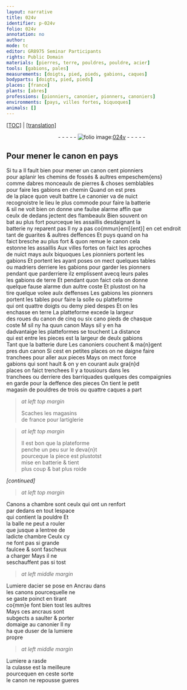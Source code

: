 ```yaml
---
layout: narrative
title: 024v
identifier: p-024v
folio: 024v
annotation: no
author:
mode: tc
editor: GR8975 Seminar Participants
rights: Public Domain
materials: [pierres, terre, pouldres, pouldre, acier]
tools: [gabions, pales]
measurements: [doigts, pied, pieds, gabions, caques]
bodyparts: [doigts, pied, pieds]
places: [france]
plants: [abres]
professions: [pionniers, canonier, pionners, canoniers]
environments: [pays, villes fortes, biquoques]
animals: []
---
```


<p><a href="{{ site.baseurl }}/diplomatic/" target="_blank">[TOC]</a> | <a href="{{ site.baseurl }}/texts/p-024v_tl/">[translation]</a></p><div class="folio" align="center">- - - - - <a href="http://gallica.bnf.fr/ark:/12148/btv1b10500001g/f54.image" target="_blank"><img src="https://cu-mkp.github.io/2017-workshop-edition/assets/photo-icon.png" alt="folio image: " style="display:inline-block; margin-bottom:-3px;"/>024v</a> - - - - - </div>  
  

## Pour mener le canon en <span class="env">pays</span>

 
 <span class="del">Si tu a</span> Il fault bien pour mener un canon cent <span class="pro">pionniers</span><br/> pour aplanir les chemins de fossés & aultres empeschem{ens}<br/> comme d<span class="pa">abres</span> monceaulx de <span class="m">pierres</span> & choses semblables<br/> pour faire les <span class="tl">gabions</span> en chemin Quand on est pres<br/> de la place quon veult battre Le <span class="pro">canonier</span> va <span class="tmp">de nuict</span><br/> recognoistre le lieu le plus commode pour faire la batterie<br/> & sil ne voit bien on donne une faulse alarme affin que<br/> ceulx de dedans jectent des flambeaulx Bien souvent on<br/> bat au plus fort pourceque les assaillis desdaignant la<br/> batterie ny reparent pas Il ny a pas co{mmun}em[{ent}] en cet endroit<br/> tant de guarites & aultres deffences Et puys quand on ha<br/> faict bresche au plus fort & quon remue le canon cela<br/> estonne les assaillis Aux <span class="env">villes fortes</span> on faict les aproches<br/> <span class="tmp"> de nuict</span> mays aulx <span class="env">biquoques</span> Les <span class="pro">pionniers</span> portent les<br/> <span class="tl">gabions</span> Et <span class="del">portent</span> les ayant poses on mect quelques tables<br/> ou madriers derriere les <span class="tl">gabions</span> pour garder les <span class="pro">pionners</span><br/> pendant que parderriere ilz emplissent avecq leurs <span class="tl">pales</span><br/> les <span class="tl">gabions</span> de <span class="m">terre</span> Et pendant quon faict cela on donne<br/> quelque fause alarme dun aultre coste Et plustost on ha<br/> tire quelque volee aulx deffenses Les <span class="tl">gabions</span> les <span class="pro">pionners</span><br/> portent les tables pour faire la solle ou platteforme<br/> qui ont quattre <span class="ms"><span class="bp">doigts</span></span> ou demy <span class="ms"><span class="bp">pied</span></span> despes Et on les<br/> enchasse en<span class="m"> terre</span> La platteforme excede la largeur<br/> des roues du canon de cinq ou six <span class="del">cano</span> <span class="ms"><span class="bp">pieds</span></span> de chasque<br/> coste <span class="del">M</span> sil ny ha quun canon Mays sil y en ha<br/> dadvantaige les platteformes se touchent La distance<br/> qui est entre les pieces est la largeur de deulx <span class="ms"><span class="tl">gabions</span></span><br/> Tant que la batterie dure Les <span class="pro">canoniers</span> couchent & ma{n}gent<br/> pres dun canon Si cest en petites places on ne daigne faire<br/> tranchees pour aller aux pieces Mays on mect force<br/> <span class="tl">gabions</span> qui sont hault & on y en courant aulx gra{n}d<br/> places on faict trenchees Il y a tousiours dans les<br/> tranchees ou derriere des barriquades <span class="del">quelques</span> <span class="add">des</span> compaignies<br/> en garde pour la deffence des pieces On tient le petit<br/> magasin de <span class="m">pouldres</span> de trois ou quattre <span class="ms">caques</span> a part
 
> *at left top margin*
> 
> 
>   Scaches les magasins<br/> de <span class="pl">france</span> pour lartiglerie
 
> *at left top margin*
> 
> 
>   Il est bon que la plateforme<br/> penche un peu sur le deva{n}t<br/> pourceque la piece est plustotst<br/> mise en batterie & tient<br/> plus coup & bat plus roide
 
*[continued]*
 
 
> *at left top margin*
> 
> 
>    
Canons a chambre sont ceulx qui ont un renfort<br/> par dedans en tout lespace<br/> qui contient la <span class="m">pouldre</span> Et<br/> la balle ne peut <span class="del">a</span> rouler<br/> que jusque a lentree de<br/> ladicte chambre Ceulx cy<br/> ne font pas si grande<br/> faulcee & sont fascheux<br/> a charger Mays il ne<br/> seschauffent pas si tost

 
> *at left middle margin*
> 
> 
>    
Lumiere d<span class="m">acier</span> se pose en Ancrau dans<br/> les canons pourcequelle ne<br/> se gaste poinct en tirant<br/> co{mm}e font bien tost les aultres<br/> Mays ces ancraus sont<br/> subgects a saulter & porter<br/> domaige au <span class="pro">canonier</span> Il ny<br/> ha que duser de la lumiere<br/> propre

 
> *at left middle margin*
> 
> 
>    
Lumiere a rasde<br/> la culasse est la meilleure<br/> pourcequen en ceste sorte<br/> le canon ne repousse gueres

